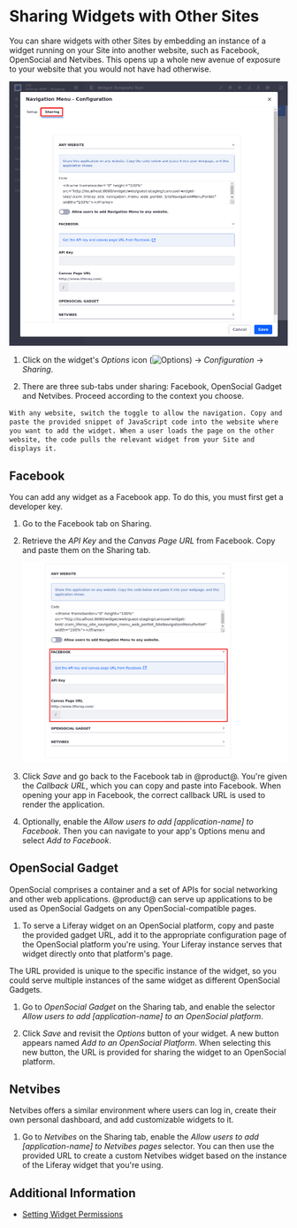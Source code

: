 # Sharing Widgets with Other Sites

You can share widgets with other Sites by embedding an instance of a widget running on your Site into another website, such as Facebook, OpenSocial and Netvibes. This opens up a whole new avenue of exposure to your website that you would not have had otherwise. 

![The Sharing tab in your widget's Configuration menu lets you share your widget in a variety of ways.](./sharing-widgets-with-other-sites/images/01.png)

1. Click on the widget's *Options* icon (![Options](../../../../images/icon-app-options.png)) &rarr; *Configuration* &rarr; *Sharing*. 

1. There are three sub-tabs under sharing: Facebook, OpenSocial Gadget and Netvibes. Proceed according to the context you choose. 

```{note}
With any website, switch the toggle to allow the navigation. Copy and paste the provided snippet of JavaScript code into the website where you want to add the widget. When a user loads the page on the other website, the code pulls the relevant widget from your Site and displays it. 
```

## Facebook

You can add any widget as a Facebook app. To do this, you must first get a developer key.

1. Go to the Facebook tab on Sharing. 

1. Retrieve the *API Key*<!--[]()--> and the *Canvas Page URL*<!--[]()--> from Facebook. Copy and paste them on the Sharing tab.  

    ![The Sharing tab in your widget's Configuration menu lets you share your widget in a variety of ways.](./sharing-widgets-with-other-sites/images/02.png)
  
1. Click *Save* and go back to the Facebook tab in @product@. You're given the *Callback URL*, which you can copy and paste into Facebook. When opening your app in Facebook, the correct callback URL is used to render the application. 

1. Optionally, enable the *Allow users to add [application-name] to Facebook*. Then you can navigate to your app's Options menu and select *Add to Facebook*. 

## OpenSocial Gadget

OpenSocial comprises a container and a set of APIs for social networking and
other web applications. @product@ can serve up applications to be used as 
OpenSocial Gadgets on any OpenSocial-compatible pages.

1. To serve a Liferay widget on an OpenSocial platform, copy and paste the provided
gadget URL, add it to the appropriate configuration page of the OpenSocial platform you're using. Your Liferay instance serves that widget directly onto
that platform's page. 

The URL provided is unique to the specific instance of the widget, so you could serve multiple instances of the same widget as different OpenSocial Gadgets.

1. Go to *OpenSocial Gadget* on the Sharing tab, and enable the selector
*Allow users to add [application-name] to an OpenSocial platform*. 

1. Click *Save* and revisit the *Options* button of your widget. A new button appears named *Add to an OpenSocial Platform*. When selecting this new button, the URL is provided for sharing the widget to an OpenSocial platform. 

## Netvibes

Netvibes offers a similar environment where users can log in, create their own
personal dashboard, and add customizable widgets to it. 

1. Go to *Netvibes* on the Sharing tab, enable the *Allow users to add [application-name] to Netvibes pages* selector. You can then use the provided URL to create a custom Netvibes widget based on the instance of the Liferay widget that you're using.

## Additional Information 

- [Setting Widget Permissions](./setting-widget-permissions.md)            